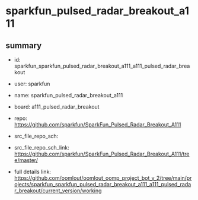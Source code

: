 # sparkfun_pulsed_radar_breakout_a111
 
## summary 
* id: sparkfun_sparkfun_pulsed_radar_breakout_a111_a111_pulsed_radar_breakout
* user: sparkfun
* name: sparkfun_pulsed_radar_breakout_a111
* board: a111_pulsed_radar_breakout
* repo: https://github.com/sparkfun/SparkFun_Pulsed_Radar_Breakout_A111



* src_file_repo_sch: 
* src_file_repo_sch_link: https://github.com/sparkfun/SparkFun_Pulsed_Radar_Breakout_A111/tree/master/
* full details link: https://github.com/oomlout/oomlout_oomp_project_bot_v_2/tree/main/projects/sparkfun_sparkfun_pulsed_radar_breakout_a111_a111_pulsed_radar_breakout/current_version/working  







